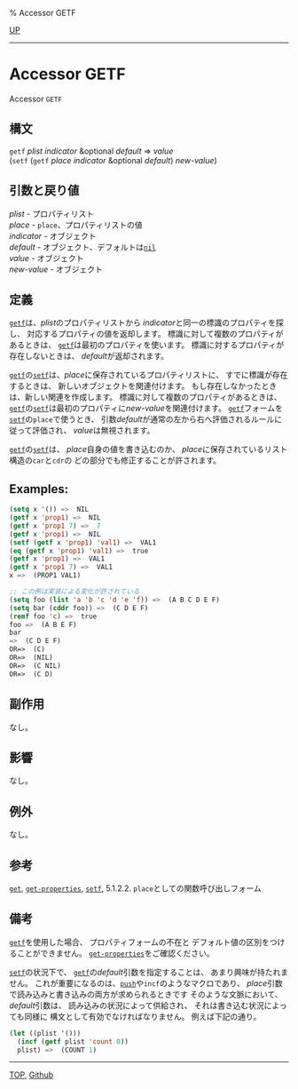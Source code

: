 % Accessor GETF

[UP](14.2.html)  

---

# Accessor **GETF**


Accessor `GETF`


## 構文

`getf` *plist* *indicator* &optional *default* => *value*  
(`setf` (`getf` *place* *indicator* &optional *default*) *new-value*)


## 引数と戻り値

*plist* - プロパティリスト  
*place* - `place`、プロパティリストの値  
*indicator* - オブジェクト  
*default* - オブジェクト、デフォルトは[`nil`](5.3.nil-variable.html)  
*value* - オブジェクト  
*new-value* - オブジェクト


## 定義

[`getf`](14.2.getf.html)は、*plist*のプロパティリストから
*indicator*と同一の標識のプロパティを探し、
対応するプロパティの値を返却します。
標識に対して複数のプロパティがあるときは、
[`getf`](14.2.getf.html)は最初のプロパティを使います。
標識に対するプロパティが存在しないときは、
*default*が返却されます。

[`getf`](14.2.getf.html)の[`setf`](5.3.setf.html)は、*place*に保存されているプロパティリストに、
すでに標識が存在するときは、
新しいオブジェクトを関連付けます。
もし存在しなかったときは、新しい関連を作成します。
標識に対して複数のプロパティがあるときは、
[`getf`](14.2.getf.html)の[`setf`](5.3.setf.html)は最初のプロパティに*new-value*を関連付けます。
[`getf`](14.2.getf.html)フォームを[`setf`](5.3.setf.html)の`place`で使うとき、
引数*default*が通常の左から右へ評価されるルールに従って評価され、
*value*は無視されます。

[`getf`](14.2.getf.html)の[`setf`](5.3.setf.html)は、
*place*自身の値を書き込むのか、
*place*に保存されているリスト構造の`car`と`cdr`の
どの部分でも修正することが許されます。


## Examples:

```lisp
(setq x '()) =>  NIL
(getf x 'prop1) =>  NIL
(getf x 'prop1 7) =>  7
(getf x 'prop1) =>  NIL
(setf (getf x 'prop1) 'val1) =>  VAL1
(eq (getf x 'prop1) 'val1) =>  true
(getf x 'prop1) =>  VAL1
(getf x 'prop1 7) =>  VAL1
x =>  (PROP1 VAL1)

;; この例は実装による変化が許されている
(setq foo (list 'a 'b 'c 'd 'e 'f)) =>  (A B C D E F)
(setq bar (cddr foo)) =>  (C D E F)
(remf foo 'c) =>  true
foo =>  (A B E F)
bar
=>  (C D E F)
OR=>  (C)
OR=>  (NIL)
OR=>  (C NIL)
OR=>  (C D)
```


## 副作用

なし。


## 影響

なし。


## 例外

なし。


## 参考

[`get`](10.2.get.html),
[`get-properties`](14.2.get-properties.html),
[`setf`](5.3.setf.html),
5.1.2.2. `place`としての関数呼び出しフォーム


## 備考

[`getf`](14.2.getf.html)を使用した場合、
プロパティフォームの不在と
デフォルト値の区別をつけることができません。
[`get-properties`](14.2.get-properties.html)をご確認ください。

[`setf`](5.3.setf.html)の状況下で、
[`getf`](14.2.getf.html)の*default*引数を指定することは、
あまり興味が持たれません。
これが重要になるのは、[`push`](14.2.push.html)や`incf`のようなマクロであり、
*place*引数で読み込みと書き込みの両方が求められるときです
そのような文脈において、*default*引数は、
読み込みの状況によって供給され、
それは書き込む状況によっても同様に
構文として有効でなければなりません。
例えば下記の通り。

```lisp
(let ((plist '()))
  (incf (getf plist 'count 0))
  plist) =>  (COUNT 1)
```


---
[TOP](index.html),  [Github](https://github.com/nptcl/npt-japanese)

